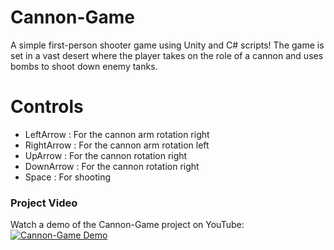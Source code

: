 # Cannon-Game
 A simple first-person shooter game using Unity and C# scripts! The game is set in a vast desert where the player takes on the role of a cannon and uses bombs to shoot down enemy tanks.
 # Controls
 - LeftArrow : For the cannon arm rotation right
 - RightArrow : For the cannon arm rotation left
 - UpArrow : For the cannon rotation right
 - DownArrow : For the cannon rotation right
 - Space : For shooting
### Project Video

Watch a demo of the Cannon-Game project on YouTube:
[![Cannon-Game Demo](https://img.youtube.com/vi/is-khnIeG50/0.jpg)](https://youtu.be/is-khnIeG50)

